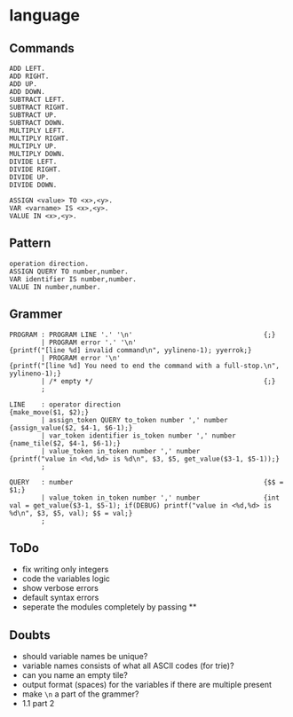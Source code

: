 # language
## Commands
```
ADD LEFT.
ADD RIGHT.
ADD UP.
ADD DOWN.
SUBTRACT LEFT.
SUBTRACT RIGHT.
SUBTRACT UP.
SUBTRACT DOWN.
MULTIPLY LEFT.
MULTIPLY RIGHT.
MULTIPLY UP.
MULTIPLY DOWN.
DIVIDE LEFT.
DIVIDE RIGHT.
DIVIDE UP.
DIVIDE DOWN.

ASSIGN <value> TO <x>,<y>.
VAR <varname> IS <x>,<y>.
VALUE IN <x>,<y>.
```
## Pattern
```
operation direction.
ASSIGN QUERY TO number,number.
VAR identifier IS number,number.
VALUE IN number,number.
```
## Grammer
```
PROGRAM	: PROGRAM LINE '.' '\n'									{;}
		| PROGRAM error '.' '\n'								{printf("[line %d] invalid command\n", yylineno-1); yyerrok;}
		| PROGRAM error	'\n'									{printf("[line %d] You need to end the command with a full-stop.\n", yylineno-1);}
		| /* empty */											{;}
		;

LINE	: operator direction									{make_move($1, $2);}
		| assign_token QUERY to_token number ',' number			{assign_value($2, $4-1, $6-1);}
		| var_token identifier is_token number ',' number		{name_tile($2, $4-1, $6-1);}
		| value_token in_token number ',' number				{printf("value in <%d,%d> is %d\n", $3, $5, get_value($3-1, $5-1));}
		;

QUERY	: number												{$$ = $1;}
		| value_token in_token number ',' number				{int val = get_value($3-1, $5-1); if(DEBUG) printf("value in <%d,%d> is %d\n", $3, $5, val); $$ = val;}
		;
```

## ToDo
- fix writing only integers
- code the variables logic
- show verbose errors
- default syntax errors
- seperate the modules completely by passing **
## Doubts
- should variable names be unique?
- variable names consists of what all ASCII codes (for trie)?
- can you name an empty tile?
- output format (spaces) for the variables if there are multiple present
- make `\n` a part of the grammer?
- 1.1 part 2